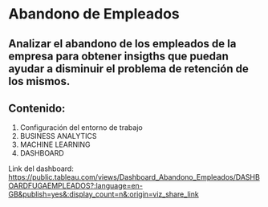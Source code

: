 # Abandono de Empleados
## Analizar el abandono de los empleados de la empresa para obtener insigths que puedan ayudar a disminuir el problema de retención de los mismos.
## Contenido:

1. Configuración del entorno de trabajo
2. BUSINESS ANALYTICS
3. MACHINE LEARNING
4. DASHBOARD

Link del dashboard:
https://public.tableau.com/views/Dashboard_Abandono_Empleados/DASHBOARDFUGAEMPLEADOS?:language=en-GB&publish=yes&:display_count=n&:origin=viz_share_link
